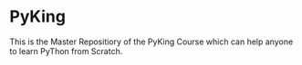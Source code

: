 # PyKing
This is the Master Repositiory of the PyKing Course which can help anyone to learn PyThon from Scratch.
